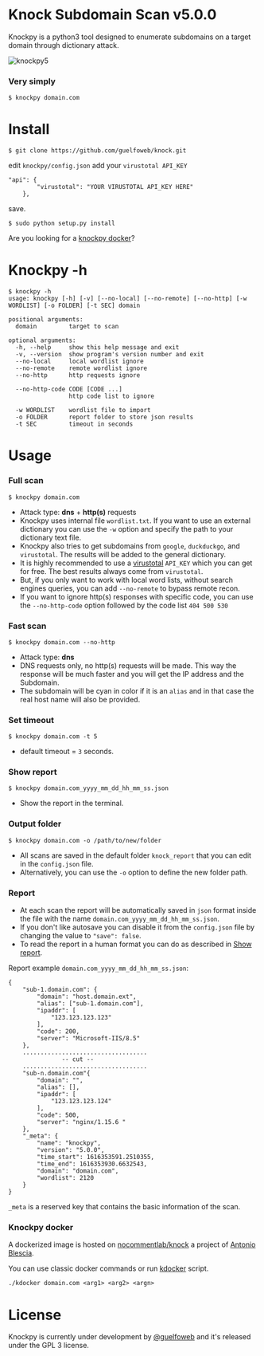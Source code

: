 # Knock Subdomain Scan v5.0.0

Knockpy is a python3 tool designed to enumerate subdomains on a target domain through dictionary attack.

![knockpy5](https://user-images.githubusercontent.com/41558/111915750-1bad8f80-8a78-11eb-951a-d5da1adc2bdc.png)

### Very simply
```$ knockpy domain.com```

# Install

```$ git clone https://github.com/guelfoweb/knock.git```

edit ```knockpy/config.json```
add your ```virustotal API_KEY```
```
"api": {
		"virustotal": "YOUR VIRUSTOTAL API_KEY HERE"
	},
```
save.

```$ sudo python setup.py install```

Are you looking for a [knockpy docker](https://github.com/guelfoweb/knock#knockpy-docker)?


# Knockpy -h

```
$ knockpy -h
usage: knockpy [-h] [-v] [--no-local] [--no-remote] [--no-http] [-w WORDLIST] [-o FOLDER] [-t SEC] domain

positional arguments:
  domain         target to scan

optional arguments:
  -h, --help     show this help message and exit
  -v, --version  show program's version number and exit
  --no-local     local wordlist ignore
  --no-remote    remote wordlist ignore
  --no-http      http requests ignore

  --no-http-code CODE [CODE ...]
                 http code list to ignore

  -w WORDLIST    wordlist file to import
  -o FOLDER      report folder to store json results
  -t SEC         timeout in seconds
```

# Usage

### Full scan
```$ knockpy domain.com```

- Attack type: **dns** + **http(s)** requests
- Knockpy uses internal file ```wordlist.txt```. If you want to use an external dictionary you can use the ```-w``` option and specify the path to your dictionary text file.
- Knockpy also tries to get subdomains from ```google```, ```duckduckgo```, and ```virustotal```. The results will be added to the general dictionary.
- It is highly recommended to use a [virustotal](https://virustotal.com/) ```API_KEY``` which you can get for free. The best results always come from ```virustotal```.
- But, if you only want to work with local word lists, without search engines queries, you can add ```--no-remote``` to bypass remote recon.
- If you want to ignore http(s) responses with specific code, you can use the ```--no-http-code``` option followed by the code list ```404 500 530```

### Fast scan
```$ knockpy domain.com --no-http```

- Attack type: **dns**
- DNS requests only, no http(s) requests will be made. This way the response will be much faster and you will get the IP address and the Subdomain.
- The subdomain will be cyan in color if it is an ```alias``` and in that case the real host name will also be provided.

### Set timeout
```$ knockpy domain.com -t 5```

- default timeout = ```3``` seconds.

### Show report
```$ knockpy domain.com_yyyy_mm_dd_hh_mm_ss.json```
- Show the report in the terminal.

### Output folder
```$ knockpy domain.com -o /path/to/new/folder```

- All scans are saved in the default folder ```knock_report``` that you can edit in the ```config.json``` file. 
- Alternatively, you can use the ```-o``` option to define the new folder path.

### Report
- At each scan the report will be automatically saved in ```json``` format inside the file with the name ```domain.com_yyyy_mm_dd_hh_mm_ss.json```.
- If you don't like autosave you can disable it from the ```config.json``` file by changing the value to ```"save": false```.
- To read the report in a human format you can do as described in [Show report](https://github.com/guelfoweb/knock#show-report).

Report example ```domain.com_yyyy_mm_dd_hh_mm_ss.json```:

```
{
    "sub-1.domain.com": {
        "domain": "host.domain.ext",
        "alias": ["sub-1.domain.com"],
        "ipaddr": [
            "123.123.123.123"
        ],
        "code": 200,
        "server": "Microsoft-IIS/8.5"
    },
    ...................................
               -- cut --
    ...................................
    "sub-n.domain.com"{
        "domain": "",
        "alias": [],
        "ipaddr": [
            "123.123.123.124"
        ],
        "code": 500,
        "server": "nginx/1.15.6 "
    },
    "_meta": {
        "name": "knockpy",
        "version": "5.0.0",
        "time_start": 1616353591.2510355,
        "time_end": 1616353930.6632543,
        "domain": "domain.com",
        "wordlist": 2120
    }
}
```

```_meta``` is a reserved key that contains the basic information of the scan.

### Knockpy docker

A dockerized image is hosted on [nocommentlab/knock](https://hub.docker.com/r/nocommentlab/knock) a project of [Antonio Blescia](https://github.com/nocommentlab).

You can use classic docker commands or run [kdocker](https://github.com/guelfoweb/knock/blob/master/kdocker) script.

```./kdocker domain.com <arg1> <arg2> <argn>```

# License

Knockpy is currently under development by [@guelfoweb](https://twitter.com/guelfoweb) and it's released under the GPL 3 license.
